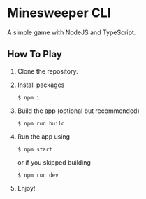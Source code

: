 # Minesweeper CLI

A simple game with NodeJS and TypeScript.

## How To Play

1. Clone the repository.
2. Install packages
   
   ```console
   $ npm i
   ```
   
3. Build the app (optional but recommended)

   ```console
   $ npm run build
   ```

4. Run the app using
   
   ```console
   $ npm start
   ```
   
   or if you skipped building

   ```console
   $ npm run dev
   ```
   
5. Enjoy!
